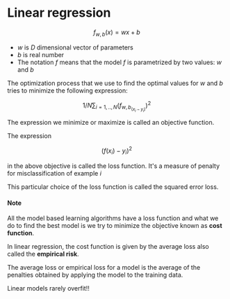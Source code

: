 # Linear regression

$$
f_{w,b}(x) = wx + b
$$

- *w* is *D* dimensional vector of parameters 
- *b* is real number
- The notation *f* means that the model *f* is parametrized by two values: *w* and *b*

The optimization process that we use to find the optimal values for *w* and *b* tries to minimize the following expression:

$$
1/N ∑_{i=1,..,N}(f_{w,b}_(x_{i}-y_{i}))^2
$$

The expression we minimize or maximize is called an objective function.

The expression

$$
(f(x_i)-y_i)^2
$$

in the above objective is called the loss function. It's a measure of penalty for misclassification of example *i*

This particular choice of the loss function is called the squared error loss.

#### Note

All the model based learning algorithms have a loss function and what we do to find the best model is we try to minimize the objective known as **cost function**.

In linear regression, the cost function is given by the average loss also called the **empirical risk**.

The average loss or empirical loss for a model is the average of the penalties obtained by applying the model to the training data.

Linear models rarely overfit!!



